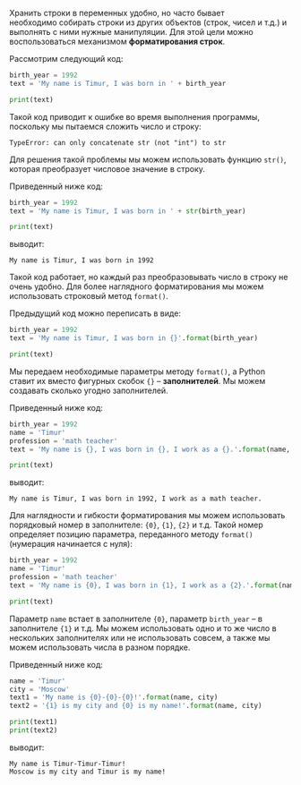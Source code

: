 

Хранить строки в переменных удобно, но часто бывает необходимо собирать строки из других объектов (строк, чисел и т.д.) и выполнять с ними нужные манипуляции. Для этой цели можно воспользоваться механизмом **форматирования строк**.

Рассмотрим следующий код:

```python
birth_year = 1992
text = 'My name is Timur, I was born in ' + birth_year

print(text)
```

Такой код приводит к ошибке во время выполнения программы, поскольку мы пытаемся сложить число и строку:

```no-highlight
TypeError: can only concatenate str (not "int") to str
```

Для решения такой проблемы мы можем использовать функцию `str()`, которая преобразует числовое значение в строку.

Приведенный ниже код:

```python
birth_year = 1992
text = 'My name is Timur, I was born in ' + str(birth_year)

print(text)
```

выводит:

```no-highlight
My name is Timur, I was born in 1992
```

Такой код работает, но каждый раз преобразовывать число в строку не очень удобно. Для более наглядного форматирования мы можем использовать строковый метод `format()`.

Предыдущий код можно переписать в виде:

```python
birth_year = 1992
text = 'My name is Timur, I was born in {}'.format(birth_year)

print(text)
```

Мы передаем необходимые параметры методу `format()`, а Python ставит их вместо фигурных скобок `{}` – **заполнителей**. Мы можем создавать сколько угодно заполнителей.

Приведенный ниже код:

```python
birth_year = 1992
name = 'Timur'
profession = 'math teacher'
text = 'My name is {}, I was born in {}, I work as a {}.'.format(name, birth_year, profession)

print(text)
```

выводит:

```no-highlight
My name is Timur, I was born in 1992, I work as a math teacher.
```

Для наглядности и гибкости форматирования мы можем использовать порядковый номер в заполнителе: `{0}`, `{1}`, `{2}` и т.д. Такой номер определяет позицию параметра, переданного методу `format()` (нумерация начинается с нуля):

```python
birth_year = 1992
name = 'Timur'
profession = 'math teacher'
text = 'My name is {0}, I was born in {1}, I work as a {2}.'.format(name, birth_year, profession)

print(text)
```

Параметр `name` встает в заполнителе `{0}`, параметр `birth_year` – в заполнителе `{1}` и т.д. Мы можем использовать одно и то же число в нескольких заполнителях или не использовать совсем, а также мы можем использовать числа в разном порядке.

Приведенный ниже код:

```python
name = 'Timur'
city = 'Moscow'
text1 = 'My name is {0}-{0}-{0}!'.format(name, city)
text2 = '{1} is my city and {0} is my name!'.format(name, city)

print(text1)
print(text2)
```

выводит:

```no-highlight
My name is Timur-Timur-Timur!
Moscow is my city and Timur is my name!
```